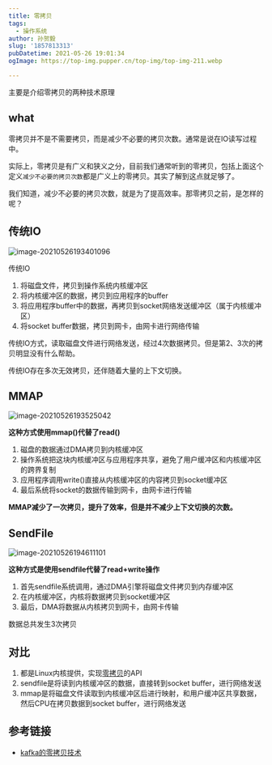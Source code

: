 ```yaml
---
title: 零拷贝
tags:
  - 操作系统
author: 孙贺毅
slug: '1857813313'
pubDatetime: 2021-05-26 19:01:34
ogImage: https://top-img.pupper.cn/top-img/top-img-211.webp

---
```


主要是介绍零拷贝的两种技术原理

<!-- more -->

## what

零拷贝并不是不需要拷贝，而是减少不必要的拷贝次数。通常是说在IO读写过程中。

实际上，零拷贝是有广义和狭义之分，目前我们通常听到的零拷贝，包括上面这个定义`减少不必要的拷贝次数`都是广义上的零拷贝。其实了解到这点就足够了。

我们知道，减少不必要的拷贝次数，就是为了提高效率。那零拷贝之前，是怎样的呢？

## 传统IO

![image-20210526193401096](https://gitee.com/flow_disaster/blog-map-bed/raw/master/img/image-20210526193401096.png)

传统IO

1. 将磁盘文件，拷贝到操作系统内核缓冲区
2. 将内核缓冲区的数据，拷贝到应用程序的buffer
3. 将应用程序buffer中的数据，再拷贝到socket网络发送缓冲区（属于内核缓冲区）
4. 将socket buffer数据，拷贝到网卡，由网卡进行网络传输

传统IO方式，读取磁盘文件进行网络发送，经过4次数据拷贝。但是第2、3次的拷贝明显没有什么帮助。

传统IO存在多次无效拷贝，还伴随着大量的上下文切换。

## MMAP

![image-20210526193525042](https://gitee.com/flow_disaster/blog-map-bed/raw/master/img/image-20210526193525042.png)

**这种方式使用mmap()代替了read()**

1. 磁盘的数据通过DMA拷贝到内核缓冲区
2. 操作系统把这块内核缓冲区与应用程序共享，避免了用户缓冲区和内核缓冲区的跨界复制
3. 应用程序调用write()直接从内核缓冲区的内容拷贝到socket缓冲区
4. 最后系统将socket的数据传输到网卡，由网卡进行传输

**MMAP减少了一次拷贝，提升了效率，但是并不减少上下文切换的次数。**

## SendFile

![image-20210526194611101](https://gitee.com/flow_disaster/blog-map-bed/raw/master/img/image-20210526194611101.png)

**这种方式是使用sendfile代替了read+write操作**

1. 首先sendfile系统调用，通过DMA引擎将磁盘文件拷贝到内存缓冲区
2. 在内核缓冲区，内核将数据拷贝到socket缓冲区
3. 最后，DMA将数据从内核拷贝到网卡，由网卡传输

数据总共发生3次拷贝

## 对比

1. 都是Linux内核提供，实现[零拷贝](https://www.20zyn.cn/tag/零拷贝/)的API
2. sendfile是将读到内核缓冲区的数据，直接转到socket buffer，进行网络发送
3. mmap是将磁盘文件读取到内核缓冲区后进行映射，和用户缓冲区共享数据，然后CPU在拷贝数据到socket buffer，进行网络发送

## 参考链接

- [kafka的零拷贝技术](https://www.20zyn.cn/kafka%E7%9A%84%E9%9B%B6%E6%8B%B7%E8%B4%9D%E6%8A%80%E6%9C%AF/)